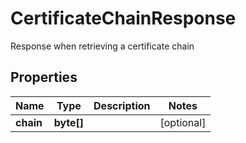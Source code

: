 

# CertificateChainResponse

Response when retrieving a certificate chain

## Properties

Name | Type | Description | Notes
------------ | ------------- | ------------- | -------------
**chain** | **byte[]** |  |  [optional]



